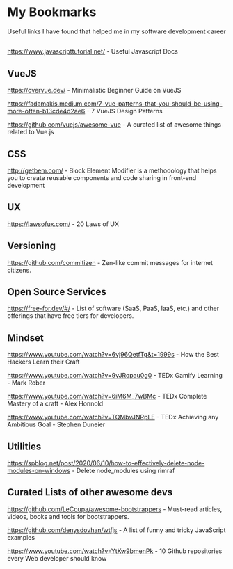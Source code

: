 
# My Bookmarks
Useful links I have found that helped me in my software development career

##
https://www.javascripttutorial.net/ - Useful Javascript Docs

## VueJS
https://overvue.dev/ - Minimalistic Beginner Guide on VueJS

https://fadamakis.medium.com/7-vue-patterns-that-you-should-be-using-more-often-b13cde4d2ae6 - 7 VueJS Design Patterns

https://github.com/vuejs/awesome-vue - A curated list of awesome things related to Vue.js 

## CSS
http://getbem.com/ - Block Element Modifier is a methodology that helps you to create reusable components and code sharing in front-end development

## UX
https://lawsofux.com/ - 20 Laws of UX

## Versioning
https://github.com/commitizen - Zen-like commit messages for internet citizens.

## Open Source Services 
https://free-for.dev/#/ - List of software (SaaS, PaaS, IaaS, etc.) and other offerings that have free tiers for developers.

## Mindset
https://www.youtube.com/watch?v=6vj96QetfTg&t=1999s - How the Best Hackers Learn their Craft

https://www.youtube.com/watch?v=9vJRopau0g0 - TEDx Gamify Learning - Mark Rober

https://www.youtube.com/watch?v=6iM6M_7wBMc - TEDx Complete Mastery of a craft - Alex Honnold

https://www.youtube.com/watch?v=TQMbvJNRpLE - TEDx Achieving any Ambitious Goal - Stephen Duneier

## Utilities
https://spblog.net/post/2020/06/10/how-to-effectively-delete-node-modules-on-windows - Delete node_modules using rimraf

## Curated Lists of other awesome devs
https://github.com/LeCoupa/awesome-bootstrappers - Must-read articles, videos, books and tools for bootstrappers.

https://github.com/denysdovhan/wtfjs - A list of funny and tricky JavaScript examples

https://www.youtube.com/watch?v=YtKw9bmenPk - 10 Github repositories every Web developer should know

